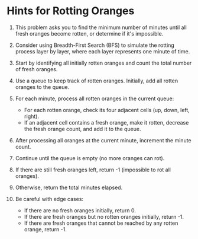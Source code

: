 # Hints for Rotting Oranges

1. This problem asks you to find the minimum number of minutes until all fresh oranges become rotten, or determine if it's impossible.

2. Consider using Breadth-First Search (BFS) to simulate the rotting process layer by layer, where each layer represents one minute of time.

3. Start by identifying all initially rotten oranges and count the total number of fresh oranges.

4. Use a queue to keep track of rotten oranges. Initially, add all rotten oranges to the queue.

5. For each minute, process all rotten oranges in the current queue:
   - For each rotten orange, check its four adjacent cells (up, down, left, right).
   - If an adjacent cell contains a fresh orange, make it rotten, decrease the fresh orange count, and add it to the queue.

6. After processing all oranges at the current minute, increment the minute count.

7. Continue until the queue is empty (no more oranges can rot).

8. If there are still fresh oranges left, return -1 (impossible to rot all oranges).

9. Otherwise, return the total minutes elapsed.

10. Be careful with edge cases:
    - If there are no fresh oranges initially, return 0.
    - If there are fresh oranges but no rotten oranges initially, return -1.
    - If there are fresh oranges that cannot be reached by any rotten orange, return -1.
